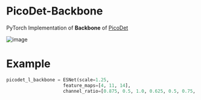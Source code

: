 # PicoDet-Backbone
PyTorch Implementation of **Backbone** of [PicoDet](https://arxiv.org/abs/2111.00902)

![image](https://user-images.githubusercontent.com/35001605/144397123-9ceb1316-7ff2-41f7-9294-2822fa8f96fb.png)

# Example


```python
picodet_l_backbone = ESNet(scale=1.25, 
                     feature_maps=[4, 11, 14], 
                     channel_ratio=[0.875, 0.5, 1.0, 0.625, 0.5, 0.75, 0.625, 0.625, 0.5, 0.625, 1.0, 0.625, 0.75])
```
